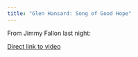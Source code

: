 ```yaml
---
title: "Glen Hansard: Song of Good Hope"
---
```

<p>From Jimmy Fallon last night:</p>
<p><a href="http://www.latenightwithjimmyfallon.com/video/glen-hansard-song-of-good-hope-6-11-12/1405843">Direct link to video</a></p>
